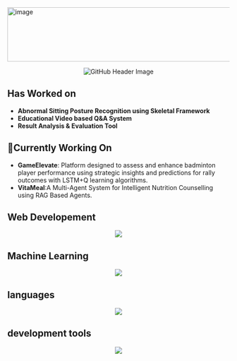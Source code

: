 <img width="1790" height="123" alt="image" src="https://github.com/user-attachments/assets/d528919e-ecfe-4bee-91d8-fcc585cb7732" />
<p align="center"> 
  <img src="https://github.com/user-attachments/assets/bd5693e7-23af-4f50-a513-b2ab7e1cb55d" alt="GitHub Header Image"/>
</p>

## Has Worked on

- **Abnormal Sitting Posture Recognition using Skeletal Framework**
- **Educational Video based Q&A System**
- **Result Analysis & Evaluation Tool**

## 🔭Currently Working On

- **GameElevate**: Platform designed to assess and enhance badminton player performance using strategic insights and predictions for rally outcomes with LSTM+Q learning algorithms.
- **VitaMeal**:A Multi-Agent System for Intelligent Nutrition Counselling using RAG Based Agents.

## Web Developement
<p align="center">
  <a href="https://skillicons.dev">
    <img src="https://skillicons.dev/icons?i=js,html,css,flask,django,fastapi" />
  </a>
</p>

## Machine Learning
<p align="center">
  <a href="https://skillicons.dev">
    <img src="https://skillicons.dev/icons?i=opencv,pytorch,sklearn" />
  </a>
</p>

## languages
<p align="center">
  <a href="https://skillicons.dev">
  <img src="https://skillicons.dev/icons?i=py,mysql,c" />
  </a>
</p>

##  development tools
<p align="center">
  <a href="https://skillicons.dev">
 <img src="https://skillicons.dev/icons?i=vscode,github,jupyter" />
  </a>
</p>



